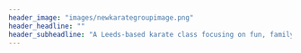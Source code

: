 ```yaml
---
header_image: "images/newkarategroupimage.png"
header_headline: ""
header_subheadline: "A Leeds-based karate class focusing on fun, family and discipline"
---
```

